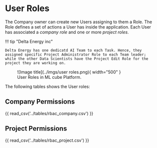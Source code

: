 # User Roles

The Company owner can create new Users assigning to them a Role.
The Role defines a set of actions a User has inside the application.
Each User has associated a *company role* and one or more *project roles*.

!!! tip "Delta Energy inc"

    Delta Energy has one dedicatd AI Team to each Task. Hence, they assigned specific Project Administrator Role to each Team leader; while the other Data Scientists have the Project Edit Role for the project they are working on.

<figure markdown>
  ![Image title](../imgs/user roles.png){ width="500" }
  <figcaption>User Roles in ML cube Platform.</figcaption>
</figure>

The following tables shows the User roles:

## Company Permissions
{{ read_csv('../tables/rbac_company.csv') }}

## Project Permissions
{{ read_csv('../tables/rbac_project.csv') }}

